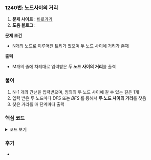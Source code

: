 ### 1240번: 노드사이의 거리

1. **문제 사이트** : [바로가기](https://www.acmicpc.net/problem/1240)
2. **도움 블로그** : 

**문제 조건**
- N개의 노드로 이루어진 트리가 있으며 두 노드 사이에 거리가 존재

**출력**  
- M개의 줄에 차례대로 입력받은 **두 노드 사이의 거리**를 출력

### 풀이
1. N-1 개의 간선을 입력받으며, 임의의 두 노드 사이에 갈 수 있는 길은 1개
2. 입력 받은 두 노드마다 _DFS_ 또는 _BFS_ 를 통해서 **두 노드 사이의 거리**를 찾음
3. 찾은 거리를 매 단계마다 출력

### 핵심 코드

<details>
<summary>코드 보기</summary>

```cpp
void dfs(int st, int end, int weight) {
    vis[st] = 1;
    
    if(st == end) {
        cout << weight << '\n';
        return;
    }
    
    for(int i = 0; i < v[st].size(); i++) {
        int n_st = v[st][i].X;
        int n_weight = v[st][i].Y + weight;
        
        if(!vis[n_st]) dfs(n_st, end, n_weight);
    }
}
```
- 현재 노드 위치인 `st`, 도착 위치인 `end`, 현재까지의 거리인 `weight`인 `dfs()` 선언
- `vis[]`을 통해 현재 노드인 `st` 위치에 방문 처리
- 만일 현재 위치가, 도착 위치인 `end` 값에 도착할 경우 `weight` 값을 출력 후 종료
- 현재 위치에서 다음 노드로 방문할 수 있는 **간선**들이 있을 때 다음 노드인 `n_st`, 다음 노드까지의 거리인 `n_weight`를 계산
- 다음 노드가 방문하지 않을 경우 **탐색** 진행
- 위 과정들을 반복하여 최종적으로 `end` 위치인 노드를 찾을 때까지 반복
</details>

### 후기
- 